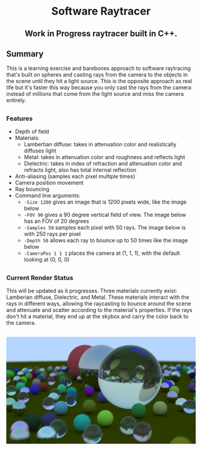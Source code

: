 <h1 align="center">
    <br>
    Software Raytracer
    <br>
</h1>

<h2 align="center">
    Work in Progress raytracer built in C++.
</h2>

<h2>
    Summary
</h2>

This is a learning exercise and barebones approach to software raytracing that's built on spheres and casting rays from the camera to the objects in the scene until they hit a light source. This is the opposite approach as real life but it's faster this way because you only cast the rays from the camera instead of millions that come from the light source and miss the camera entirely. 

##

<h3>
    Features
</h3>

 - Depth of field
 - Materials:
    - Lambertian diffuse: takes in attenuation color and realistically diffuses light
    - Metal: takes in attenuation color and roughness and reflects light
    - Dielectric: takes in index of refraction and attenuation color and refracts light, also has total internal reflection
 - Anti-aliasing (samples each pixel multiple times)
 - Camera position movement
 - Ray bouncing
 - Command line arguments:
    - `-Size 1200` gives an image that is 1200 pixels wide, like the image below
    - `-FOV 90` gives a 90 degree vertical field of view. The image below has an FOV of 20 degrees
    - `-Samples 50` samples each pixel with 50 rays. The image below is with 250 rays per pixel
    - `-Depth 50` allows each ray to bounce up to 50 times like the image below
    - `-CameraPos 1 1 1` places the camera at (1, 1, 1), with the default looking at (0, 0, 0)

##

<h3>
    Current Render Status
</h3>

This will be updated as it progresses. Three materials currently exist: Lamberian diffuse, Dielectric, and Metal. These materials interact with the rays in different ways, allowing the raycasting to bounce around the scene and attenuate and scatter according to the material's properties. If the rays don't hit a material, they end up at the skybox and carry the color back to the camera.

##

<p align="center">
    <img src="result.png">
</p>

##